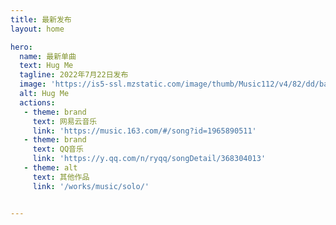 ```yaml
---
title: 最新发布
layout: home

hero:
  name: 最新单曲
  text: Hug Me
  tagline: 2022年7月22日发布
  image: 'https://is5-ssl.mzstatic.com/image/thumb/Music112/v4/82/dd/ba/82ddbad2-4e13-e5e9-77b7-dfe748271d92/cover.jpg/3000x3000bb.jpg'
  alt: Hug Me
  actions:
   - theme: brand
     text: 网易云音乐
     link: 'https://music.163.com/#/song?id=1965890511'
   - theme: brand
     text: QQ音乐
     link: 'https://y.qq.com/n/ryqq/songDetail/368304013'
   - theme: alt
     text: 其他作品
     link: '/works/music/solo/'


---
```

<script setup>
import { VPTeamMembers } from 'vitepress/theme'

const members = [
  {
    avatar: 'https://is3-ssl.mzstatic.com/image/thumb/Music126/v4/c0/4e/4d/c04e4dbb-0ea2-71eb-b2c4-e9efb551c8b4/cover.jpg/600x600bb.jpg',
    name: '迷 - LP',
    title: '2021年4月13日发布',
    links: [
      { icon: 'cloudmusic', link: 'https://music.163.com/?from=itab#/album?id=125942359' },
    ],
    desc: '解构关于音乐的未知集合',
  },
  {
    avatar: 'https://is5-ssl.mzstatic.com/image/thumb/Music114/v4/f4/5a/fc/f45afc2e-e19e-b4c5-f078-9da7a6181fb3/cover.jpg/600x600bb.jpg',
    name: '情人 - 单曲',
    title: '2020年5月24日发布',
    links: [
      { icon: 'cloudmusic', link: 'https://music.163.com/?from=itab#/song?id=1450574147' },
    ],
    desc: 'Be my lover…',
  },
  {
    avatar: 'https://is2-ssl.mzstatic.com/image/thumb/Music113/v4/16/6c/4a/166c4a2c-24bc-d348-e02e-1f1bf0ee6db7/cover.jpg/600x600bb.jpg',
    name: 'Home - 单曲',
    title: '2020年4月9日发布',
    links: [
      { icon: 'cloudmusic', link: 'https://music.163.com/?from=itab#/song?id=1438865460' },
    ],
    desc: '希望与爱，从未离开',
  },
]
</script>

<VPTeamMembers size="medium" :members="members" />



<style>
:root {
  --vp-home-hero-name-color: transparent;
  --vp-home-hero-name-background: -webkit-linear-gradient(120deg, #ace838, #4edff2);
}
</style>

